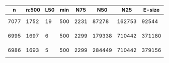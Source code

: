 n     |n:500  |L50  |min  |N75   |N50     |N25     |E-size  |max      |sum      |name
---   |---    |---  |---  |---   |---     |---     |---     |---      |---      |---
7077  |1752   |19   |500  |2231  |87278   |162753  |92544   |297933   |5347270  |Unknown-unitigs.fa
6995  |1697   |6    |500  |2299  |179338  |710442  |371180  |1012019  |5354553  |Unknown-contigs.fa
6986  |1693   |5    |500  |2299  |284449  |710442  |379156  |1012052  |5354916  |Unknown-scaffolds.fa
